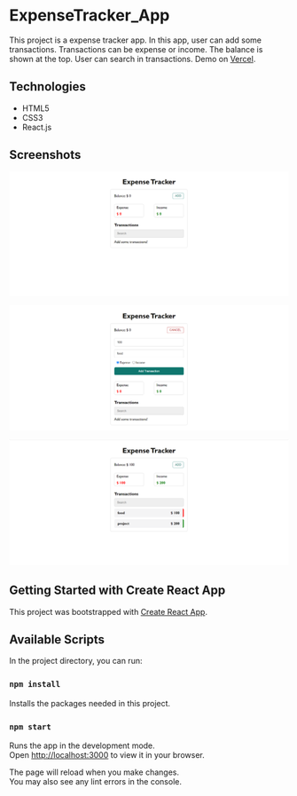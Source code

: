 # ExpenseTracker_App

This project is a expense tracker app. In this app, user can add some transactions. Transactions can be expense or income. The balance is shown at the top. User can search in transactions. Demo on [Vercel](https://expense-tracker-seven-ruby.vercel.app/).

## Technologies

- HTML5
- CSS3
- React.js

## Screenshots

![1.PNG](screenshots/1.png)

![2.PNG](screenshots/2.png)

![3.PNG](screenshots/3.png)

## Getting Started with Create React App

This project was bootstrapped with [Create React App](https://github.com/facebook/create-react-app).

## Available Scripts

In the project directory, you can run:

### `npm install`

Installs the packages needed in this project.

### `npm start`

Runs the app in the development mode.\
Open [http://localhost:3000](http://localhost:3000) to view it in your browser.

The page will reload when you make changes.\
You may also see any lint errors in the console.


